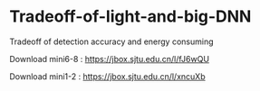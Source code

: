 # Tradeoff-of-light-and-big-DNN
Tradeoff of detection accuracy and energy consuming

Download mini6-8 : https://jbox.sjtu.edu.cn/l/fJ6wQU

Download mini1-2 : https://jbox.sjtu.edu.cn/l/xncuXb